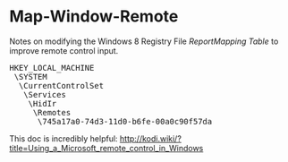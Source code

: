 Map-Window-Remote
=================

Notes on modifying the Windows 8 Registry File *ReportMapping Table* to improve remote control input.

<pre>
HKEY_LOCAL_MACHINE
 \SYSTEM
  \CurrentControlSet
   \Services
    \HidIr
     \Remotes
      \745a17a0-74d3-11d0-b6fe-00a0c90f57da
</pre>

This doc is incredibly helpful: http://kodi.wiki/?title=Using_a_Microsoft_remote_control_in_Windows

